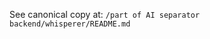 <!-- Pointer: moved to /part of Backend/whisperer/README.md -->

See canonical copy at: `/part of AI separator backend/whisperer/README.md`
